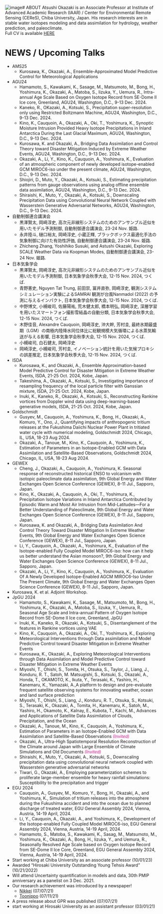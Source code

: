 ![image](https://github.com/user-attachments/assets/51e5638f-30ff-420c-95f1-68df9eb3549e)# ABOUT
Atsushi Okazaki is an Associate Professor at Institute of Advanced Academic Research (IAAR) / Center for Environmental Remote Sensing (CEReS), Chiba University, Japan.
His research interests are in stable water isotopes modeling and data assimilation for hydrology, weather prediction, and paleoclimate.  
Full CV is available [HERE](https://ats-okazaki.github.io/cv)

# NEWS / Upcoming Talks
- AMS25
  - Kurosawa, K., Okazaki, A., Ensemble-Approximated Model Predictive Control for Meteorological Applications
- AGU24
  - Hamamoto, S., Kawakami, K., Sasage, M., Matsumoto, M., Bong, H., Yoshimura, K., Okazaki, A., Matoba, S., Iizuka, Y., Uemura, R., Intra-annual Age Scale Based on Oxygen Isotope Record from SE-Dome II Ice core, Greenland, AGU24, Washington, D.C., 9-13 Dec. 2024.
  - Kaneko, R., OKazaki, A., Kotsuki, S., Precipitation super-resolution only using Restricted Boltzmann Machine, AGU24, Washington, D.C., 9-13 Dec. 2024.
  - Kino, K., Cauquoin, A., Okazaki, A., Oki, T., Yoshimura, K., Synoptic Moisture Intrusion Provided Heavy Isotope Precipitations in Inland Antarctica During the Last Glacial Maximum, AGU24, Washington, D.C., 9-13 Dec. 2024.
  - Kurosawa, K. and Okazaki, A., Bridging Data Assimilation and Control Theory toward Disaster Mitigation Induced by Extreme Weather Events, AGU24, Washington, D.C., 9-13 Dec. 2024.
  - Okazaki, A., Li, Y., Kino, K., Cauquoin, A., Yoshimura, K., Evaluation of an atmospheric component of newly developed isotope-enabled GCM MIROC6-iso under the present climate, AGU24, Washington, D.C., 9-13 Dec. 2024.
  - Shiojiri, D., Muto, Y., Okazaki, A., Kotsuki, S., Estimating precipitation patterns from gauge observations using analog offline ensemble data assimilation, AGU24, Washington, D.C., 9-13 Dec. 2024.
  - Shiraishi, K., Muto, Y., Okazaki, A., Kotsuki, S., Downscaling Precipitation Data using Convolutional Neural Network Coupled with Wasserstein Generative Adversarial Networks, AGU24, Washington, D.C., 9-13 Dec. 2024.
- 自動制御連合講演会
  - 黒澤賢太, 岡崎淳史, 高次元非線形システムのためのアンサンブル近似を用いたモデル予測制御, 自動制御連合講演会, 23-24 Nov. 姫路.
  - 永井陸斗, 樋口裕太, 岡崎淳史, 小蔵正輝, ブラックボックス最適化手法の気象制御に向けた有効性評価, 自動制御連合講演会, 23-24 Nov. 姫路.
  - Zhicheng Zhang, Yoshihiko Susuki, and Astushi Okazaki, Exploring SCALE Weather Data via Koopman Modes, 自動制御連合講演会, 23-24 Nov. 姫路.
- 日本気象学会
  - 黒澤賢太, 岡崎淳史, 高次元非線形システムのためのアンサンブル近似を用いたモデル予測制御, 日本気象学会秋季大会, 12-15 Nov. 2024, つくば.
  - 青野憲史, Nguyen Tat Trung, 前田崇, 冨井直弥, 岡崎淳史, 観測システムシミュレーション実験によるSAMRAI 観測が台風Nanmadol (2022) の予測に与えるインパクト, 日本気象学会秋季大会, 12-15 Nov. 2024, つくば.
  - 中野博文, 小槻峻司, 佐藤陽祐, 荒木健太郎, 橋本明弘, 岡崎淳史, 深層学習を用いたスマートフォン撮影雪結晶の自動分類, 日本気象学会秋季大会, 12-15 Nov. 2024, つくば.
  - 木野佳音, Alexandre Cauquoin, 岡崎淳史, 沖大幹, 芳村圭, 最終氷期最盛期（LGM）の南極内陸降水同位体比に総観規模大気循環による水蒸気輸送が与える影響, 日本気象学会秋季大会, 12-15 Nov. 2024, つくば.
  - 小槻峻司, 白石健太, 岡崎淳史
  - 岡崎淳史, 小槻峻司, 芳村圭, イノベーション統計を用いた気候プロキシの誤差推定, 日本気象学会秋季大会, 12-15 Nov. 2024, つくば.
- ISDA
  - Kurosawa, K., and Okazaki, A., Ensemble Approximation-based Model Predictive Control for Disaster Mitigation in Extreme Weather Events, ISDA, 21-25 Oct. 2024, Kobe, Japan.
  - Takeshima, A., Okazaki, A., Kotsuki, S., Investigating importance of resampling frequency of the local particle filter with Ganssian mixture, ISDA, 21-25 Oct. 2024, Kobe, Japan.
  - Inuki, K., Kaneko, R., Okazaki, A., Kotsuki, S., Reconstructing Rankine vortices from Doppler wind data using deep-learning-based generative models, ISDA, 21-25 Oct. 2024, Kobe, Japan.
- Goldschmidt
  - Gusyev, M., Cauquoin, A., Yoshimura, K., Bong, H., Okazaki, A., Komuro, Y., Ono, J., Quantifying impacts of anthropogenic tritium releases at the Fukushima Daiichi Nuclear Power Plant in tritiated water cycle with numerical modeling, Goldschmidt 2024, Chicago, IL, USA, 18-23 Aug 2024.
  - Okazaki, A., Tanoue, M., Kino, K., Cauquoin, A., Yoshimura, K., Estimation of Parameters in an Isotope-Enabled GCM with Data Assimilation and Satellite-Based Observations, Goldschmidt 2024, Chicago, IL, USA, 18-23 Aug 2024.
- GEWEX
  - Cheng, J., Okazaki, A., Cauquoin, A., Yoshimura, K. Seasonal response of reconstructed historical ENSO to volcanism with isotopic paleoclimate data assimilation, 9th Global Energy and Water Exchanges Open Science Conference (GEWEX), 8-11 Jul., Sapporo, Japan.
  - Kino, K., Okazaki, A., Cauquoin, A., Oki, T., Yoshimura, K., Precipitation Isotope Variations in Inland Antarctica Contributed by Episodic Warm and Moist Air Intrusion from Mid-Latitudes––For a Better Understanding of Paleoclimate, 9th Global Energy and Water Exchanges Open Science Conference (GEWEX), 8-11 Jul., Sapporo, Japan.
  - Kurosawa, K. and Okazaki, A., Bridging Data Assimilation And Control Theory Toward Disaster Mitigation In Extreme Weather Events, 9th Global Energy and Water Exchanges Open Science Conference (GEWEX), 8-11 Jul., Sapporo, Japan.
  - Li, Y., Cauquoin, A., Okazaki, A., Yoshimura, K., Evaluation of the Isotope-enabled Fully Coupled Model MIROC6-iso: how can it help us better understand the Asian monsoon?, 9th Global Energy and Water Exchanges Open Science Conference (GEWEX), 8-11 Jul., Sapporo, Japan.
  - Okazaki, A., Li, Y., Kino, K., Cauquoin, A., Yoshimura, K., Evaluation Of A Newly Developed Isotope-Enabled AGCM MIROC6-Iso Under The Present Climate, 9th Global Energy and Water Exchanges Open Science Conference (GEWEX), 8-11 Jul., Sapporo, Japan.
- Kurosawa, K. et al. Adjoint Workshop.
- JpGU 2024
  - Hamamoto, S., Kawakami, K., Sasage, M., Matsumoto, M., Bong, H., Yoshimura, K., Okazaki, A., Matoba, S., Iizuka, Y., Uemura, R., Seasonal Age Scale and Intra-annual Pattern of Oxygen Isotope Record from SE-Dome II Ice core, Greenland, JpGU
  - Inuki, K., Kaneko, R., Okazaki, A., Kotsuki, S., Disentanglement of the features in Rankine vortices using VAE
  - Kino, K., Cauquoin, A., Okazaki, A., Oki, T., Yoshimura, K., Exploring Meteorological Interventions through Data assimilation and Model Predictive Control toward Disaster Mitigation in Extreme Weather Events
  - Kurosawa, K., Okazaki, A., Exploring Meteorological Interventions through Data Assimilation and Model Predictive Control toward Disaster Mitigation in Extreme Weather Events
  - Miyoshi, T., Ohishi, S., Tomita, H., Otsuka, S., Taylor, J., Liang, J., Konduru, R. T., Satoh, M. Matsugishi, S., Kotsuki, S., Okazaki, A., Honda, T., OKAMOTO, K., Ikuta, Y., Terasaki, K., Yashiro, H., Kanemaru, K., Yamazaki, A.,A platform to design and pre-evaluate frequent satellite observing
systems for innovating weather, ocean and land surface prediction
  - Miyoshi, T., Ohishi, S., Liang, J., Konduru, R. T., Otsuka, S., Kotsuki, S., Terasaki, K., Okazaki, A., Tomita, H., Kanemaru, K., Satoh, M., Yashiro, H., Okamoto, K., Kalnay, E., Kubota, T., Kachi, M., Advances and Applications of Satellite Data Assimilation of Clouds, Precipitation, and the Ocean
  - Okazaki, A., Tanoue, M., Kino, K., Cauquoin, A., Yoshimura, K., Estimation of Parameters in an Isotope-Enabled GCM with Data Assimilation and Satellite-Based Observations <font color='deeppink'><i>(Invited)</i></font>
  - Okazaki, A., Ultra-High Spatiotemporal Resolution Reconstruction of the Climate around Japan with Large Ensemble of Climate Simulations and Old Documents <font color='deeppink'><i>(Invited)</i></font>
  - Shiraishi, K., Muto, Y., Okazaki, A., Kotsuki, S., Downscaling precipitation data using convolutional neural network coupled with Wasserstein generative adversarial networks
  - Tiwari, G., Okazaki, A., Employing parameterization schemes to proliferate large-member ensemble for heavy rainfall simulations: Susceptibility to the precipitation and trigger
- EGU 2024
  - Cauquoin, A., Gusyev, M., Komuro, Y., Bong, H., Okazaki, A., and Yoshimura, K., Simulation of tritium releases into the atmosphere during the Fukushima accident and into the ocean due to planned discharge of treated water, EGU General Assembly 2024, Vienna, Austria, 14-19 April, 2024.
  - Li, Y., Cauquoin, A., Okazaki, A., and Yoshimura, K., Development of the Isotope-enabled Fully Coupled Model MIROC6-iso, EGU General Assembly 2024, Vienna, Austria, 14-19 April, 2024.
  - Hamamoto, S., Matoba, S., Kawakami, K., Sasag, M., Matsumoto, M., Yoshimura, K., Okazaki, A., Bong, H., Iizuka, Y., and Uemura, R., Seasonally Resolved Age Scale based on Oxygen Isotope Record from SE-Dome II Ice Core, Greenland, EGU General Assembly 2024, Vienna, Austria, 14-19 April, 2024.
- Start working at Chiba University as an associate professor (10/01/23)
- Awarded “Hirosaki University Outstanding Young Tehsis Award” (10/21/2022)
- Will attend Uncertainty quantification in models and data, 30th PMIP anniversary as a panelist on 3 Dec. 2021.
- Our research achievement was introduced by a newspaper!
  - [Nikkei](https://www.nikkei.com/article/DGXLRSP614134_X00C21A7000000/) (07/07/21)
  - [Toonippo](https://www.toonippo.co.jp/articles/-/585435) (07/11/21)
- A press release about GPR was published (07/07/21)
- start working at Hirosaki University as an assistant professor (03/01/21)
